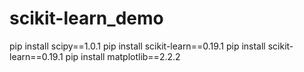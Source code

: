 # scikit-learn_demo

pip install scipy==1.0.1
pip install scikit-learn==0.19.1
pip install scikit-learn==0.19.1
pip install matplotlib==2.2.2
